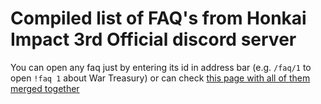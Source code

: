 # Compiled list of FAQ's from Honkai Impact 3rd Official discord server

You can open any faq just by entering its id in address bar (e.g. `/faq/1` to open `!faq 1` about War Treasury)
or can check [this page with all of them merged together](all.md)